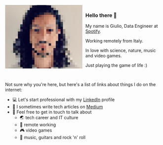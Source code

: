 <style>
img {
    max-width: 250px;
    height: auto;
    padding-right: 2%;
}
</style>

<img align="left" src="images/gupix.png" alt="it's me, gumaz!" >

### Hello there 👋

My name is Giulio, Data Engineer at [Spotify](https://open.spotify.com/).

Working remotely from Italy. 

In love with science, nature, music and video games. 

Just playing the game of life :)

<br>

Not sure why you're here, but here's a list of links about things I do on the internet:

- 💻 Let's start professional with my [LinkedIn](https://www.linkedin.com/in/giuliomazzeo/) profile
- 📝 I sometimes write tech articles on [Medium](https://medium.com/@giuliomazzeo)
- 💬 Feel free to get in touch to talk about
  - 🌏 tech career and IT culture
  - 🏡 remote working
  - 🎮 video games
  - 🎵 music, guitars and rock 'n' roll 

<!--
**gumaz/gumaz** is a ✨ _special_ ✨ repository because its `README.md` (this file) appears on your GitHub profile.

Here are some ideas to get you started:

- 🔭 I’m currently working on ...
- 🌱 I’m currently learning ...
- 👯 I’m looking to collaborate on ...
- 🤔 I’m looking for help with ...
- 💬 Ask me about ...
- 📫 How to reach me: ...
- 😄 Pronouns: ...
- ⚡ Fun fact: ...
-->

